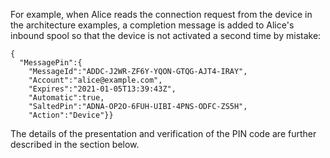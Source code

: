 
For example, when Alice reads the connection request from the device in the architecture 
examples, a completion message is added to Alice's inbound spool so that the device is not 
activated a second time by mistake:

~~~~
{
  "MessagePin":{
    "MessageId":"ADDC-J2WR-ZF6Y-YQON-GTQG-AJT4-IRAY",
    "Account":"alice@example.com",
    "Expires":"2021-01-05T13:39:43Z",
    "Automatic":true,
    "SaltedPin":"ADNA-OP2O-6FUH-UIBI-4PNS-ODFC-ZS5H",
    "Action":"Device"}}
~~~~

The details of the presentation and verification of the PIN code
are further described in the section below.

